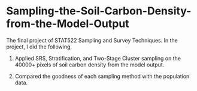 # Sampling-the-Soil-Carbon-Density-from-the-Model-Output

The final project of STAT522 Sampling and Survey Techniques. In the project, I did the following,

1. Applied SRS, Stratification, and Two-Stage Cluster sampling on the 40000+ pixels of soil carbon density from the model output.

2. Compared the goodness of each sampling method with the population data.
